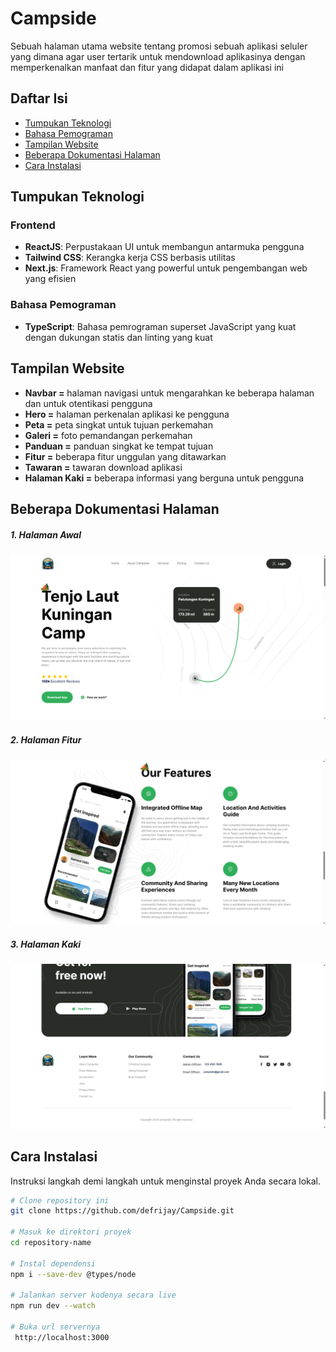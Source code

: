 # Campside
Sebuah halaman utama website tentang promosi sebuah aplikasi seluler yang dimana agar user tertarik untuk mendownload aplikasinya dengan memperkenalkan manfaat dan fitur yang didapat dalam aplikasi ini

## Daftar Isi
- [Tumpukan Teknologi](#tumpukan-teknologi)
- [Bahasa Pemograman](#bahasa-pemograman)
- [Tampilan Website](#tampilan-website)
- [Beberapa Dokumentasi Halaman](#beberapa-dokumentasi-halaman)
- [Cara Instalasi](#cara-instalasi)

## Tumpukan Teknologi
### Frontend
- **ReactJS**: Perpustakaan UI untuk membangun antarmuka pengguna
- **Tailwind CSS**: Kerangka kerja CSS berbasis utilitas
- **Next.js**: Framework React yang powerful untuk pengembangan web yang efisien

### Bahasa Pemograman
- **TypeScript**: Bahasa pemrograman superset JavaScript yang kuat dengan dukungan statis dan linting yang kuat

## Tampilan Website
- **Navbar =** halaman navigasi untuk mengarahkan ke beberapa halaman dan untuk otentikasi pengguna
- **Hero =** halaman perkenalan aplikasi ke pengguna
- **Peta =** peta singkat untuk tujuan perkemahan
- **Galeri =** foto pemandangan perkemahan
- **Panduan =** panduan singkat ke tempat tujuan
- **Fitur =** beberapa fitur unggulan yang ditawarkan
- **Tawaran =** tawaran download aplikasi
- **Halaman Kaki =** beberapa informasi yang berguna untuk pengguna

## Beberapa Dokumentasi Halaman
##### 1. Halaman Awal
![Dokumentasi Halaman](Documentation.png)

##### 2. Halaman Fitur
![Dokumentasi Halaman](Documentation2.png)

##### 3. Halaman Kaki
![Dokumentasi Halaman](Documentation3.png)

## Cara Instalasi
Instruksi langkah demi langkah untuk menginstal proyek Anda secara lokal.

```bash
# Clone repository ini
git clone https://github.com/defrijay/Campside.git

# Masuk ke direktori proyek
cd repository-name

# Instal dependensi
npm i --save-dev @types/node

# Jalankan server kodenya secara live
npm run dev --watch

# Buka url servernya
 http://localhost:3000
